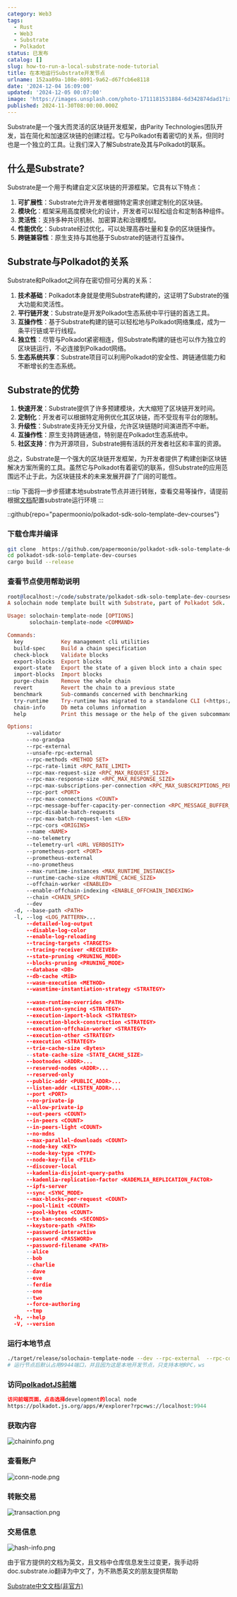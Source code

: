 ```yaml
---
category: Web3
tags:
  - Rust
  - Web3
  - Substrate
  - Polkadot
status: 已发布
catalog: []
slug: how-to-run-a-local-substrate-node-tutorial
title: 在本地运行Substrate开发节点
urlname: 152aa09a-108e-8091-9a62-d67fcb6e8118
date: '2024-12-04 16:09:00'
updated: '2024-12-05 00:07:00'
image: 'https://images.unsplash.com/photo-1711181531884-6d342874dad1?ixlib=rb-4.0.3&q=85&fm=jpg&crop=entropy&cs=srgb'
published: 2024-11-30T08:00:00.000Z
---
```


Substrate是一个强大而灵活的区块链开发框架，由Parity Technologies团队开发，旨在简化和加速区块链的创建过程。它与Polkadot有着密切的关系，但同时也是一个独立的工具。让我们深入了解Substrate及其与Polkadot的联系。


## 什么是Substrate?


Substrate是一个用于构建自定义区块链的开源框架。它具有以下特点：

1. **可扩展性**：Substrate允许开发者根据特定需求创建定制化的区块链。
2. **模块化**：框架采用高度模块化的设计，开发者可以轻松组合和定制各种组件。
3. **灵活性**：支持多种共识机制、加密算法和治理模型。
4. **性能优化**：Substrate经过优化，可以处理高吞吐量和复杂的区块链操作。
5. **跨链兼容性**：原生支持与其他基于Substrate的链进行互操作。

## Substrate与Polkadot的关系


Substrate和Polkadot之间存在密切但可分离的关系：

1. **技术基础**：Polkadot本身就是使用Substrate构建的，这证明了Substrate的强大功能和灵活性。
2. **平行链开发**：Substrate是开发Polkadot生态系统中平行链的首选工具。
3. **互操作性**：基于Substrate构建的链可以轻松地与Polkadot网络集成，成为一条平行链或平行线程。
4. **独立性**：尽管与Polkadot紧密相连，但Substrate构建的链也可以作为独立的区块链运行，不必连接到Polkadot网络。
5. **生态系统共享**：Substrate项目可以利用Polkadot的安全性、跨链通信能力和不断增长的生态系统。

## Substrate的优势

1. **快速开发**：Substrate提供了许多预建模块，大大缩短了区块链开发时间。
2. **定制化**：开发者可以根据特定用例优化其区块链，而不受现有平台的限制。
3. **升级性**：Substrate支持无分叉升级，允许区块链随时间演进而不中断。
4. **互操作性**：原生支持跨链通信，特别是在Polkadot生态系统中。
5. **社区支持**：作为开源项目，Substrate拥有活跃的开发者社区和丰富的资源。

总之，Substrate是一个强大的区块链开发框架，为开发者提供了构建创新区块链解决方案所需的工具。虽然它与Polkadot有着密切的联系，但Substrate的应用范围远不止于此，为区块链技术的未来发展开辟了广阔的可能性。


:::tip
下面将一步步搭建本地substrate节点并进行转账，查看交易等操作，请提前根据[文档](https://substrate-docs.pages.dev/en/install/macos/?mode=light)配置substrate运行环境
:::


::github{repo="papermoonio/polkadot-sdk-solo-template-dev-courses"}


### 下载仓库并编译


```bash
git clone  https://github.com/papermoonio/polkadot-sdk-solo-template-dev-courses 
cd polkadot-sdk-solo-template-dev-courses
cargo build --release
```


### 查看节点使用帮助说明


```prolog
root@localhost:~/code/substrate/polkadot-sdk-solo-template-dev-courses# ./target/release/solochain-template-node -h
A solochain node template built with Substrate, part of Polkadot Sdk.

Usage: solochain-template-node [OPTIONS]
       solochain-template-node <COMMAND>

Commands:
  key            Key management cli utilities
  build-spec     Build a chain specification
  check-block    Validate blocks
  export-blocks  Export blocks
  export-state   Export the state of a given block into a chain spec
  import-blocks  Import blocks
  purge-chain    Remove the whole chain
  revert         Revert the chain to a previous state
  benchmark      Sub-commands concerned with benchmarking
  try-runtime    Try-runtime has migrated to a standalone CLI (<https://github.com/paritytech/try-runtime-cli>). The subcommand exists as a stub and deprecation notice. It will be removed entirely some time after January 2024
  chain-info     Db meta columns information
  help           Print this message or the help of the given subcommand(s)

Options:
      --validator                                                                                Enable validator mode
      --no-grandpa                                                                               Disable GRANDPA
      --rpc-external                                                                             Listen to all RPC interfaces (default: local)
      --unsafe-rpc-external                                                                      Listen to all RPC interfaces
      --rpc-methods <METHOD SET>                                                                 RPC methods to expose. [default: auto] [possible values: auto, safe, unsafe]
      --rpc-rate-limit <RPC_RATE_LIMIT>                                                          RPC rate limiting (calls/minute) for each connection
      --rpc-max-request-size <RPC_MAX_REQUEST_SIZE>                                              Set the maximum RPC request payload size for both HTTP and WS in megabytes [default: 15]
      --rpc-max-response-size <RPC_MAX_RESPONSE_SIZE>                                            Set the maximum RPC response payload size for both HTTP and WS in megabytes [default: 15]
      --rpc-max-subscriptions-per-connection <RPC_MAX_SUBSCRIPTIONS_PER_CONNECTION>              Set the maximum concurrent subscriptions per connection [default: 1024]
      --rpc-port <PORT>                                                                          Specify JSON-RPC server TCP port
      --rpc-max-connections <COUNT>                                                              Maximum number of RPC server connections [default: 100]
      --rpc-message-buffer-capacity-per-connection <RPC_MESSAGE_BUFFER_CAPACITY_PER_CONNECTION>  The number of messages the RPC server is allowed to keep in memory [default: 64]
      --rpc-disable-batch-requests                                                               Disable RPC batch requests
      --rpc-max-batch-request-len <LEN>                                                          Limit the max length per RPC batch request
      --rpc-cors <ORIGINS>                                                                       Specify browser *origins* allowed to access the HTTP & WS RPC servers
      --name <NAME>                                                                              The human-readable name for this node
      --no-telemetry                                                                             Disable connecting to the Substrate telemetry server
      --telemetry-url <URL VERBOSITY>                                                            The URL of the telemetry server to connect to
      --prometheus-port <PORT>                                                                   Specify Prometheus exporter TCP Port
      --prometheus-external                                                                      Expose Prometheus exporter on all interfaces
      --no-prometheus                                                                            Do not expose a Prometheus exporter endpoint
      --max-runtime-instances <MAX_RUNTIME_INSTANCES>                                            The size of the instances cache for each runtime [max: 32] [default: 8]
      --runtime-cache-size <RUNTIME_CACHE_SIZE>                                                  Maximum number of different runtimes that can be cached [default: 2]
      --offchain-worker <ENABLED>                                                                Execute offchain workers on every block [default: when-authority] [possible values: always, never, when-authority]
      --enable-offchain-indexing <ENABLE_OFFCHAIN_INDEXING>                                      Enable offchain indexing API [default: false] [possible values: true, false]
      --chain <CHAIN_SPEC>                                                                       Specify the chain specification
      --dev                                                                                      Specify the development chain
  -d, --base-path <PATH>                                                                         Specify custom base path
  -l, --log <LOG_PATTERN>...                                                                     Sets a custom logging filter (syntax: `<target>=<level>`)
      --detailed-log-output                                                                      Enable detailed log output
      --disable-log-color                                                                        Disable log color output
      --enable-log-reloading                                                                     Enable feature to dynamically update and reload the log filter
      --tracing-targets <TARGETS>                                                                Sets a custom profiling filter
      --tracing-receiver <RECEIVER>                                                              Receiver to process tracing messages [default: log] [possible values: log]
      --state-pruning <PRUNING_MODE>                                                             Specify the state pruning mode
      --blocks-pruning <PRUNING_MODE>                                                            Specify the blocks pruning mode [default: archive-canonical]
      --database <DB>                                                                            Select database backend to use [possible values: rocksdb, paritydb, auto, paritydb-experimental]
      --db-cache <MiB>                                                                           Limit the memory the database cache can use
      --wasm-execution <METHOD>                                                                  Method for executing Wasm runtime code [default: compiled] [possible values: interpreted-i-know-what-i-do, compiled]
      --wasmtime-instantiation-strategy <STRATEGY>                                               The WASM instantiation method to use [default: pooling-copy-on-write] [possible values: pooling-copy-on-write, recreate-instance-copy-on-write, pooling,
                                                                                                 recreate-instance]
      --wasm-runtime-overrides <PATH>                                                            Specify the path where local WASM runtimes are stored
      --execution-syncing <STRATEGY>                                                             Runtime execution strategy for importing blocks during initial sync [possible values: native, wasm, both, native-else-wasm]
      --execution-import-block <STRATEGY>                                                        Runtime execution strategy for general block import (including locally authored blocks) [possible values: native, wasm, both, native-else-wasm]
      --execution-block-construction <STRATEGY>                                                  Runtime execution strategy for constructing blocks [possible values: native, wasm, both, native-else-wasm]
      --execution-offchain-worker <STRATEGY>                                                     Runtime execution strategy for offchain workers [possible values: native, wasm, both, native-else-wasm]
      --execution-other <STRATEGY>                                                               Runtime execution strategy when not syncing, importing or constructing blocks [possible values: native, wasm, both, native-else-wasm]
      --execution <STRATEGY>                                                                     The execution strategy that should be used by all execution contexts [possible values: native, wasm, both, native-else-wasm]
      --trie-cache-size <Bytes>                                                                  Specify the state cache size [default: 67108864]
      --state-cache-size <STATE_CACHE_SIZE>                                                      DEPRECATED: switch to `--trie-cache-size`
      --bootnodes <ADDR>...                                                                      Specify a list of bootnodes
      --reserved-nodes <ADDR>...                                                                 Specify a list of reserved node addresses
      --reserved-only                                                                            Whether to only synchronize the chain with reserved nodes
      --public-addr <PUBLIC_ADDR>...                                                             Public address that other nodes will use to connect to this node
      --listen-addr <LISTEN_ADDR>...                                                             Listen on this multiaddress
      --port <PORT>                                                                              Specify p2p protocol TCP port
      --no-private-ip                                                                            Always forbid connecting to private IPv4/IPv6 addresses
      --allow-private-ip                                                                         Always accept connecting to private IPv4/IPv6 addresses
      --out-peers <COUNT>                                                                        Number of outgoing connections we're trying to maintain [default: 8]
      --in-peers <COUNT>                                                                         Maximum number of inbound full nodes peers [default: 32]
      --in-peers-light <COUNT>                                                                   Maximum number of inbound light nodes peers [default: 100]
      --no-mdns                                                                                  Disable mDNS discovery (default: true)
      --max-parallel-downloads <COUNT>                                                           Maximum number of peers from which to ask for the same blocks in parallel [default: 5]
      --node-key <KEY>                                                                           Secret key to use for p2p networking
      --node-key-type <TYPE>                                                                     Crypto primitive to use for p2p networking [default: ed25519] [possible values: ed25519]
      --node-key-file <FILE>                                                                     File from which to read the node's secret key to use for p2p networking
      --discover-local                                                                           Enable peer discovery on local networks
      --kademlia-disjoint-query-paths                                                            Require iterative Kademlia DHT queries to use disjoint paths
      --kademlia-replication-factor <KADEMLIA_REPLICATION_FACTOR>                                Kademlia replication factor [default: 20]
      --ipfs-server                                                                              Join the IPFS network and serve transactions over bitswap protocol
      --sync <SYNC_MODE>                                                                         Blockchain syncing mode. [default: full] [possible values: full, fast, fast-unsafe, warp]
      --max-blocks-per-request <COUNT>                                                           Maximum number of blocks per request [default: 64]
      --pool-limit <COUNT>                                                                       Maximum number of transactions in the transaction pool [default: 8192]
      --pool-kbytes <COUNT>                                                                      Maximum number of kilobytes of all transactions stored in the pool [default: 20480]
      --tx-ban-seconds <SECONDS>                                                                 How long a transaction is banned for
      --keystore-path <PATH>                                                                     Specify custom keystore path
      --password-interactive                                                                     Use interactive shell for entering the password used by the keystore
      --password <PASSWORD>                                                                      Password used by the keystore
      --password-filename <PATH>                                                                 File that contains the password used by the keystore
      --alice                                                                                    Shortcut for `--name Alice --validator`
      --bob                                                                                      Shortcut for `--name Bob --validator`
      --charlie                                                                                  Shortcut for `--name Charlie --validator`
      --dave                                                                                     Shortcut for `--name Dave --validator`
      --eve                                                                                      Shortcut for `--name Eve --validator`
      --ferdie                                                                                   Shortcut for `--name Ferdie --validator`
      --one                                                                                      Shortcut for `--name One --validator`
      --two                                                                                      Shortcut for `--name Two --validator`
      --force-authoring                                                                          Enable authoring even when offline
      --tmp                                                                                      Run a temporary node
  -h, --help                                                                                     Print help (see more with '--help')
  -V, --version                                                                                  Print version
```


### 运行本地节点


```bash
./target/release/solochain-template-node --dev --rpc-external  --rpc-cors all
# 运行节点后默认占用9944端口，并且因为这是本地开发节点，只支持本地RPC，ws
```


### 访问[polkadotJS前端](https://polkadot.js.org/apps/#/explorer?rpc=ws://localhost:9944)


```prolog
访问前端页面，点击选择development的local node
https://polkadot.js.org/apps/#/explorer?rpc=ws://localhost:9944
```


### 获取内容


![chaininfo.png](https://prod-files-secure.s3.us-west-2.amazonaws.com/5d24fe63-e567-4804-86f9-9fdc62e13082/89be5adf-5619-4306-be75-45b425e3c446/chaininfo.png?X-Amz-Algorithm=AWS4-HMAC-SHA256&X-Amz-Content-Sha256=UNSIGNED-PAYLOAD&X-Amz-Credential=ASIAZI2LB4662BJMCGS7%2F20250130%2Fus-west-2%2Fs3%2Faws4_request&X-Amz-Date=20250130T053624Z&X-Amz-Expires=3600&X-Amz-Security-Token=IQoJb3JpZ2luX2VjEJX%2F%2F%2F%2F%2F%2F%2F%2F%2F%2FwEaCXVzLXdlc3QtMiJIMEYCIQCawPC5HE%2F5j2gTar97C6JF86X4cMEpJvSCxqGzK8YLCQIhANaiNEJ7OUm%2BcQR7cGXx4WyALhwF%2FYErO0T7vSjXSgyBKogECJ7%2F%2F%2F%2F%2F%2F%2F%2F%2F%2FwEQABoMNjM3NDIzMTgzODA1Igxz1jTAvU9gL0YiHpQq3ANtnhMMRa8sM73jEOHACzJR8w%2BJcKXlueFerXytm3pXADPF4IGdcPotb9Pkj%2BeOdp1XpMcC11LuJVoSLbYST85%2Bqg8Esrw%2FuPAUdDEBdJE%2BsIqhZ43nERitZ%2BxfMiaKMg2syIsQ5wviJA8GWae%2Fs5giXgrzAqCvOkxVqg41fvR2r145Jd1g7SnfyDl8UGeTm76igZLR0L1uP6K8dWM%2FRtSWe9LDKzOkUPVnWwj1AyOFvFjka%2BFMIRpeAxWL9XAcIVIZnAdLk46w8SIcv24T%2FBDbeEia8%2FKuTps21%2F0P1u5YiOmMtyUmnwGBchAm%2F8rrv%2B6%2BnqRu3S1jBjBTxhe8REAa%2BTAztacZegt%2FPpx7TEet17vB7IrWDZ0GJrbh1hfbeMkJyAc1D2FsWnkYrUCZkzbv2rSB6AmrpqcFpphS3XGY73OG2QfzHZYU4WNCN6qq0OzYezdOE0TiX0bV9K5qkCUuZLzNH%2FGoU6koJLrBy7MdV%2ByZVnmQGABbaEhgLfasNecIYFWA3ovqS15lf4w6YR4OWevZ2Fd2q3lFWe326WSplEujb%2BxOTwQcCojkE1fW91wmoLVM7gLsDGZVhcLecVblu9nryha9V%2Fwhqsx33oBML2Ril18Lq0JmeKUYXDDChuy8BjqkAapZ8ZDLwFg%2B06ODPhDTg3VxeWhkrGrz44RJ9g3YtpeNaEM2z87WNkdgj4uik9lht4yqZ%2BQgxxwFvOSpuncqw%2FGZoOeHWpEQi7%2FhqHhdmbGYLRe%2BROEQ3VBFEnE03hNGv%2BDdHNnKddMaPr49icn9Zspe3oID6TxUW9y1ojZtmG6GzHRBM2KuzkLgInbhLD9gDO8oevaiAisrMI774V6X8bF2TE0S&X-Amz-Signature=c339f3d6f6778f243d0ab7ef960dc774d1c93f1023eb1f399d2fce25eb31f43f&X-Amz-SignedHeaders=host&x-id=GetObject)


### 查看账户


![conn-node.png](https://prod-files-secure.s3.us-west-2.amazonaws.com/5d24fe63-e567-4804-86f9-9fdc62e13082/05964f92-c6d8-42d1-b4a1-b3a852295683/conn-node.png?X-Amz-Algorithm=AWS4-HMAC-SHA256&X-Amz-Content-Sha256=UNSIGNED-PAYLOAD&X-Amz-Credential=ASIAZI2LB4662BJMCGS7%2F20250130%2Fus-west-2%2Fs3%2Faws4_request&X-Amz-Date=20250130T053624Z&X-Amz-Expires=3600&X-Amz-Security-Token=IQoJb3JpZ2luX2VjEJX%2F%2F%2F%2F%2F%2F%2F%2F%2F%2FwEaCXVzLXdlc3QtMiJIMEYCIQCawPC5HE%2F5j2gTar97C6JF86X4cMEpJvSCxqGzK8YLCQIhANaiNEJ7OUm%2BcQR7cGXx4WyALhwF%2FYErO0T7vSjXSgyBKogECJ7%2F%2F%2F%2F%2F%2F%2F%2F%2F%2FwEQABoMNjM3NDIzMTgzODA1Igxz1jTAvU9gL0YiHpQq3ANtnhMMRa8sM73jEOHACzJR8w%2BJcKXlueFerXytm3pXADPF4IGdcPotb9Pkj%2BeOdp1XpMcC11LuJVoSLbYST85%2Bqg8Esrw%2FuPAUdDEBdJE%2BsIqhZ43nERitZ%2BxfMiaKMg2syIsQ5wviJA8GWae%2Fs5giXgrzAqCvOkxVqg41fvR2r145Jd1g7SnfyDl8UGeTm76igZLR0L1uP6K8dWM%2FRtSWe9LDKzOkUPVnWwj1AyOFvFjka%2BFMIRpeAxWL9XAcIVIZnAdLk46w8SIcv24T%2FBDbeEia8%2FKuTps21%2F0P1u5YiOmMtyUmnwGBchAm%2F8rrv%2B6%2BnqRu3S1jBjBTxhe8REAa%2BTAztacZegt%2FPpx7TEet17vB7IrWDZ0GJrbh1hfbeMkJyAc1D2FsWnkYrUCZkzbv2rSB6AmrpqcFpphS3XGY73OG2QfzHZYU4WNCN6qq0OzYezdOE0TiX0bV9K5qkCUuZLzNH%2FGoU6koJLrBy7MdV%2ByZVnmQGABbaEhgLfasNecIYFWA3ovqS15lf4w6YR4OWevZ2Fd2q3lFWe326WSplEujb%2BxOTwQcCojkE1fW91wmoLVM7gLsDGZVhcLecVblu9nryha9V%2Fwhqsx33oBML2Ril18Lq0JmeKUYXDDChuy8BjqkAapZ8ZDLwFg%2B06ODPhDTg3VxeWhkrGrz44RJ9g3YtpeNaEM2z87WNkdgj4uik9lht4yqZ%2BQgxxwFvOSpuncqw%2FGZoOeHWpEQi7%2FhqHhdmbGYLRe%2BROEQ3VBFEnE03hNGv%2BDdHNnKddMaPr49icn9Zspe3oID6TxUW9y1ojZtmG6GzHRBM2KuzkLgInbhLD9gDO8oevaiAisrMI774V6X8bF2TE0S&X-Amz-Signature=2102e54073a1bab6065eefca25f6403e05dae7e39bd9cc7e032daee8922ebc09&X-Amz-SignedHeaders=host&x-id=GetObject)


### 转账交易


![transaction.png](https://prod-files-secure.s3.us-west-2.amazonaws.com/5d24fe63-e567-4804-86f9-9fdc62e13082/65593d3b-9b56-4fbe-a383-1447c903127f/transaction.png?X-Amz-Algorithm=AWS4-HMAC-SHA256&X-Amz-Content-Sha256=UNSIGNED-PAYLOAD&X-Amz-Credential=ASIAZI2LB4662BJMCGS7%2F20250130%2Fus-west-2%2Fs3%2Faws4_request&X-Amz-Date=20250130T053624Z&X-Amz-Expires=3600&X-Amz-Security-Token=IQoJb3JpZ2luX2VjEJX%2F%2F%2F%2F%2F%2F%2F%2F%2F%2FwEaCXVzLXdlc3QtMiJIMEYCIQCawPC5HE%2F5j2gTar97C6JF86X4cMEpJvSCxqGzK8YLCQIhANaiNEJ7OUm%2BcQR7cGXx4WyALhwF%2FYErO0T7vSjXSgyBKogECJ7%2F%2F%2F%2F%2F%2F%2F%2F%2F%2FwEQABoMNjM3NDIzMTgzODA1Igxz1jTAvU9gL0YiHpQq3ANtnhMMRa8sM73jEOHACzJR8w%2BJcKXlueFerXytm3pXADPF4IGdcPotb9Pkj%2BeOdp1XpMcC11LuJVoSLbYST85%2Bqg8Esrw%2FuPAUdDEBdJE%2BsIqhZ43nERitZ%2BxfMiaKMg2syIsQ5wviJA8GWae%2Fs5giXgrzAqCvOkxVqg41fvR2r145Jd1g7SnfyDl8UGeTm76igZLR0L1uP6K8dWM%2FRtSWe9LDKzOkUPVnWwj1AyOFvFjka%2BFMIRpeAxWL9XAcIVIZnAdLk46w8SIcv24T%2FBDbeEia8%2FKuTps21%2F0P1u5YiOmMtyUmnwGBchAm%2F8rrv%2B6%2BnqRu3S1jBjBTxhe8REAa%2BTAztacZegt%2FPpx7TEet17vB7IrWDZ0GJrbh1hfbeMkJyAc1D2FsWnkYrUCZkzbv2rSB6AmrpqcFpphS3XGY73OG2QfzHZYU4WNCN6qq0OzYezdOE0TiX0bV9K5qkCUuZLzNH%2FGoU6koJLrBy7MdV%2ByZVnmQGABbaEhgLfasNecIYFWA3ovqS15lf4w6YR4OWevZ2Fd2q3lFWe326WSplEujb%2BxOTwQcCojkE1fW91wmoLVM7gLsDGZVhcLecVblu9nryha9V%2Fwhqsx33oBML2Ril18Lq0JmeKUYXDDChuy8BjqkAapZ8ZDLwFg%2B06ODPhDTg3VxeWhkrGrz44RJ9g3YtpeNaEM2z87WNkdgj4uik9lht4yqZ%2BQgxxwFvOSpuncqw%2FGZoOeHWpEQi7%2FhqHhdmbGYLRe%2BROEQ3VBFEnE03hNGv%2BDdHNnKddMaPr49icn9Zspe3oID6TxUW9y1ojZtmG6GzHRBM2KuzkLgInbhLD9gDO8oevaiAisrMI774V6X8bF2TE0S&X-Amz-Signature=4006a06b7723027b1c435b063ea1e196f55822e610793e14391e233f10b6b124&X-Amz-SignedHeaders=host&x-id=GetObject)


### 交易信息


![hash-info.png](https://prod-files-secure.s3.us-west-2.amazonaws.com/5d24fe63-e567-4804-86f9-9fdc62e13082/7b9b0ba8-edf2-4998-9e9d-9cde7a64aa23/hash-info.png?X-Amz-Algorithm=AWS4-HMAC-SHA256&X-Amz-Content-Sha256=UNSIGNED-PAYLOAD&X-Amz-Credential=ASIAZI2LB4662BJMCGS7%2F20250130%2Fus-west-2%2Fs3%2Faws4_request&X-Amz-Date=20250130T053624Z&X-Amz-Expires=3600&X-Amz-Security-Token=IQoJb3JpZ2luX2VjEJX%2F%2F%2F%2F%2F%2F%2F%2F%2F%2FwEaCXVzLXdlc3QtMiJIMEYCIQCawPC5HE%2F5j2gTar97C6JF86X4cMEpJvSCxqGzK8YLCQIhANaiNEJ7OUm%2BcQR7cGXx4WyALhwF%2FYErO0T7vSjXSgyBKogECJ7%2F%2F%2F%2F%2F%2F%2F%2F%2F%2FwEQABoMNjM3NDIzMTgzODA1Igxz1jTAvU9gL0YiHpQq3ANtnhMMRa8sM73jEOHACzJR8w%2BJcKXlueFerXytm3pXADPF4IGdcPotb9Pkj%2BeOdp1XpMcC11LuJVoSLbYST85%2Bqg8Esrw%2FuPAUdDEBdJE%2BsIqhZ43nERitZ%2BxfMiaKMg2syIsQ5wviJA8GWae%2Fs5giXgrzAqCvOkxVqg41fvR2r145Jd1g7SnfyDl8UGeTm76igZLR0L1uP6K8dWM%2FRtSWe9LDKzOkUPVnWwj1AyOFvFjka%2BFMIRpeAxWL9XAcIVIZnAdLk46w8SIcv24T%2FBDbeEia8%2FKuTps21%2F0P1u5YiOmMtyUmnwGBchAm%2F8rrv%2B6%2BnqRu3S1jBjBTxhe8REAa%2BTAztacZegt%2FPpx7TEet17vB7IrWDZ0GJrbh1hfbeMkJyAc1D2FsWnkYrUCZkzbv2rSB6AmrpqcFpphS3XGY73OG2QfzHZYU4WNCN6qq0OzYezdOE0TiX0bV9K5qkCUuZLzNH%2FGoU6koJLrBy7MdV%2ByZVnmQGABbaEhgLfasNecIYFWA3ovqS15lf4w6YR4OWevZ2Fd2q3lFWe326WSplEujb%2BxOTwQcCojkE1fW91wmoLVM7gLsDGZVhcLecVblu9nryha9V%2Fwhqsx33oBML2Ril18Lq0JmeKUYXDDChuy8BjqkAapZ8ZDLwFg%2B06ODPhDTg3VxeWhkrGrz44RJ9g3YtpeNaEM2z87WNkdgj4uik9lht4yqZ%2BQgxxwFvOSpuncqw%2FGZoOeHWpEQi7%2FhqHhdmbGYLRe%2BROEQ3VBFEnE03hNGv%2BDdHNnKddMaPr49icn9Zspe3oID6TxUW9y1ojZtmG6GzHRBM2KuzkLgInbhLD9gDO8oevaiAisrMI774V6X8bF2TE0S&X-Amz-Signature=1b1792dfc0803d6c3c41639972942fb745f43abe608db3ed6a89d0e7cab5db46&X-Amz-SignedHeaders=host&x-id=GetObject)


由于官方提供的文档为英文，且文档中仓库信息发生过变更，我手动将doc.substrate.io翻译为中文了，为不熟悉英文的朋友提供帮助


[ Substrate中文文档(非官方)](https://substrate-docs.pages.dev/en/tutorials/build-a-blockchain/?mode=light)

